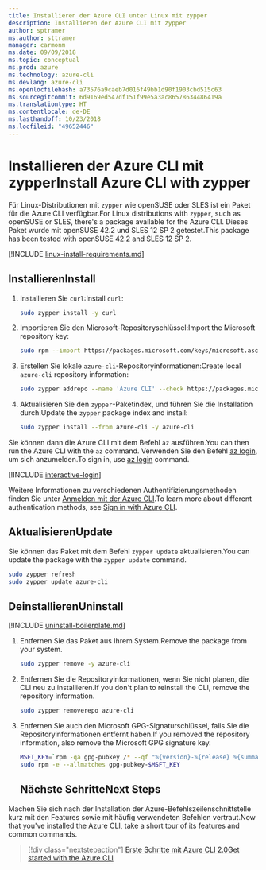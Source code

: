 ```yaml
---
title: Installieren der Azure CLI unter Linux mit zypper
description: Installieren der Azure CLI mit zypper
author: sptramer
ms.author: sttramer
manager: carmonm
ms.date: 09/09/2018
ms.topic: conceptual
ms.prod: azure
ms.technology: azure-cli
ms.devlang: azure-cli
ms.openlocfilehash: a73576a9caeb7d016f49bb1d90f1903cbd515c63
ms.sourcegitcommit: 6d9169ed547df151f99e5a3ac86578634486419a
ms.translationtype: HT
ms.contentlocale: de-DE
ms.lasthandoff: 10/23/2018
ms.locfileid: "49652446"
---
```

# <a name="install-azure-cli-with-zypper"></a><span data-ttu-id="03928-103">Installieren der Azure CLI mit zypper</span><span class="sxs-lookup"><span data-stu-id="03928-103">Install Azure CLI with zypper</span></span>

<span data-ttu-id="03928-104">Für Linux-Distributionen mit `zypper` wie openSUSE oder SLES ist ein Paket für die Azure CLI verfügbar.</span><span class="sxs-lookup"><span data-stu-id="03928-104">For Linux distributions with `zypper`, such as openSUSE or SLES, there's a package available for the Azure CLI.</span></span> <span data-ttu-id="03928-105">Dieses Paket wurde mit openSUSE 42.2 und SLES 12 SP 2 getestet.</span><span class="sxs-lookup"><span data-stu-id="03928-105">This package has been tested with openSUSE 42.2 and SLES 12 SP 2.</span></span>

[!INCLUDE [linux-install-requirements.md](includes/linux-install-requirements.md)]

## <a name="install"></a><span data-ttu-id="03928-106">Installieren</span><span class="sxs-lookup"><span data-stu-id="03928-106">Install</span></span>

1. <span data-ttu-id="03928-107">Installieren Sie `curl`:</span><span class="sxs-lookup"><span data-stu-id="03928-107">Install `curl`:</span></span>

   ```bash
   sudo zypper install -y curl
   ```

2. <span data-ttu-id="03928-108">Importieren Sie den Microsoft-Repositoryschlüssel:</span><span class="sxs-lookup"><span data-stu-id="03928-108">Import the Microsoft repository key:</span></span>

   ```bash
   sudo rpm --import https://packages.microsoft.com/keys/microsoft.asc
   ```

3. <span data-ttu-id="03928-109">Erstellen Sie lokale `azure-cli`-Repositoryinformationen:</span><span class="sxs-lookup"><span data-stu-id="03928-109">Create local `azure-cli` repository information:</span></span>

   ```bash
   sudo zypper addrepo --name 'Azure CLI' --check https://packages.microsoft.com/yumrepos/azure-cli azure-cli
   ```

4. <span data-ttu-id="03928-110">Aktualisieren Sie den `zypper`-Paketindex, und führen Sie die Installation durch:</span><span class="sxs-lookup"><span data-stu-id="03928-110">Update the `zypper` package index and install:</span></span>

   ```bash
   sudo zypper install --from azure-cli -y azure-cli
   ```

<span data-ttu-id="03928-111">Sie können dann die Azure CLI mit dem Befehl `az` ausführen.</span><span class="sxs-lookup"><span data-stu-id="03928-111">You can then run the Azure CLI with the `az` command.</span></span> <span data-ttu-id="03928-112">Verwenden Sie den Befehl [az login](/cli/azure/reference-index#az-login), um sich anzumelden.</span><span class="sxs-lookup"><span data-stu-id="03928-112">To sign in, use [az login](/cli/azure/reference-index#az-login) command.</span></span>

[!INCLUDE [interactive-login](includes/interactive-login.md)]

<span data-ttu-id="03928-113">Weitere Informationen zu verschiedenen Authentifizierungsmethoden finden Sie unter [Anmelden mit der Azure CLI](authenticate-azure-cli.md).</span><span class="sxs-lookup"><span data-stu-id="03928-113">To learn more about different authentication methods, see [Sign in with Azure CLI](authenticate-azure-cli.md).</span></span>

## <a name="update"></a><span data-ttu-id="03928-114">Aktualisieren</span><span class="sxs-lookup"><span data-stu-id="03928-114">Update</span></span>

<span data-ttu-id="03928-115">Sie können das Paket mit dem Befehl `zypper update` aktualisieren.</span><span class="sxs-lookup"><span data-stu-id="03928-115">You can update the package with the `zypper update` command.</span></span>

```bash
sudo zypper refresh
sudo zypper update azure-cli
```

## <a name="uninstall"></a><span data-ttu-id="03928-116">Deinstallieren</span><span class="sxs-lookup"><span data-stu-id="03928-116">Uninstall</span></span>

[!INCLUDE [uninstall-boilerplate.md](includes/uninstall-boilerplate.md)]

1. <span data-ttu-id="03928-117">Entfernen Sie das Paket aus Ihrem System.</span><span class="sxs-lookup"><span data-stu-id="03928-117">Remove the package from your system.</span></span>

    ```bash
    sudo zypper remove -y azure-cli
    ```

2. <span data-ttu-id="03928-118">Entfernen Sie die Repositoryinformationen, wenn Sie nicht planen, die CLI neu zu installieren.</span><span class="sxs-lookup"><span data-stu-id="03928-118">If you don't plan to reinstall the CLI, remove the repository information.</span></span>

   ```bash
   sudo zypper removerepo azure-cli
   ```

3. <span data-ttu-id="03928-119">Entfernen Sie auch den Microsoft GPG-Signaturschlüssel, falls Sie die Repositoryinformationen entfernt haben.</span><span class="sxs-lookup"><span data-stu-id="03928-119">If you removed the repository information, also remove the Microsoft GPG signature key.</span></span>

   ```bash
   MSFT_KEY=`rpm -qa gpg-pubkey /* --qf "%{version}-%{release} %{summary}\n" | grep Microsoft | awk '{print $1}'`
   sudo rpm -e --allmatches gpg-pubkey-$MSFT_KEY
   ```
   ## <a name="next-steps"></a><span data-ttu-id="03928-120">Nächste Schritte</span><span class="sxs-lookup"><span data-stu-id="03928-120">Next Steps</span></span>

<span data-ttu-id="03928-121">Machen Sie sich nach der Installation der Azure-Befehlszeilenschnittstelle kurz mit den Features sowie mit häufig verwendeten Befehlen vertraut.</span><span class="sxs-lookup"><span data-stu-id="03928-121">Now that you've installed the Azure CLI, take a short tour of its features and common commands.</span></span>

> [!div class="nextstepaction"]
> [<span data-ttu-id="03928-122">Erste Schritte mit Azure CLI 2.0</span><span class="sxs-lookup"><span data-stu-id="03928-122">Get started with the Azure CLI</span></span>](get-started-with-azure-cli.md)
